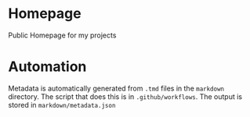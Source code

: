 
# Homepage

Public Homepage for my projects

# Automation

Metadata is automatically generated from `.tmd` files in the `markdown` directory. The script that does this is in `.github/workflows`. The output is stored in `markdown/metadata.json`
